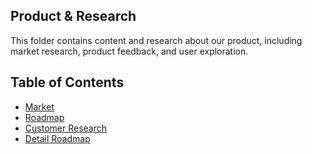 Product & Research
---

This folder contains content and research about our product, including market research, product feedback, and user exploration.

Table of Contents
---

- [Market](./market.md)
- [Roadmap](./roadmap.md)
- [Customer Research](./customerResearch.md)
- [Detail Roadmap](./detailRoadmap.md)

